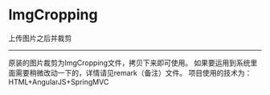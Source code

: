 # ImgCropping
上传图片之后并裁剪

---------------------------------
原装的图片裁剪为ImgCropping文件，拷贝下来即可使用。
如果要运用到系统里面需要稍微改动一下的，详情请见remark（备注）文件。
项目使用的技术为：HTML+AngularJS+SpringMVC